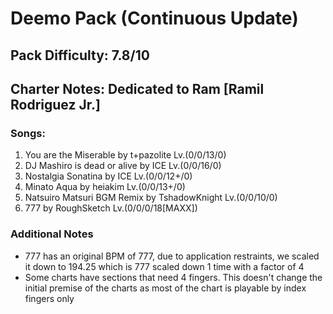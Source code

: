 # Deemo Pack (Continuous Update)

## Pack Difficulty: 7.8/10

## Charter Notes: Dedicated to Ram [Ramil Rodriguez Jr.]

### Songs:

1. You are the Miserable by t+pazolite Lv.(0/0/13/0)
2. DJ Mashiro is dead or alive by ICE Lv.(0/0/16/0)
3. Nostalgia Sonatina by ICE Lv.(0/0/12+/0)
4. Minato Aqua by heiakim Lv.(0/0/13+/0)
5. Natsuiro Matsuri BGM Remix by TshadowKnight Lv.(0/0/10/0)
6. 777 by RoughSketch Lv.(0/0/0/18[MAXX])

### Additional Notes

- 777 has an original BPM of 777, due to application restraints, we scaled it down to 194.25 which is 777 scaled down 1 time with a factor of 4
- Some charts have sections that need 4 fingers. This doesn't change the initial premise of the charts as most of the chart is playable by index fingers only
